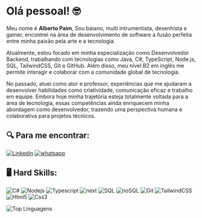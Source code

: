 # Olá pessoal! :nerd_face:

Meu nome é **Alberto Paim**, Sou baiano, multi intrumentista, desenhista e gamer, encontrei na área de desenvolvimento de software a fusão perfeita entre minha paixão pela arte e a tecnologia.

Atualmente, estou focado em minha especialização como Desenvolvedor Backend, trabalhando com tecnologias como Java, C#, TypeScript, Node.js, SQL, TailwindCSS, Git e GitHub. Além disso, meu nível B2 em inglês me permite interagir e colaborar com a comunidade global de tecnologia.

No passado, atuei como ator e professor, experiências que me ajudaram a desenvolver habilidades como criatividade, comunicação eficaz e trabalho em equipe. Embora hoje minha trajetória esteja totalmente voltada para a área de tecnologia, essas competências ainda enriquecem minha abordagem como desenvolvedor, trazendo uma perspectiva humana e colaborativa para projetos técnicos.

## :mag: Para me encontrar:
[![Linkedin](https://img.shields.io/badge/LinkedIn-0077B5?style=for-the-badge&logo=linkedin&logoColor=white)](https://www.linkedin.com/in/albertopaim/)
[![whatsapp](https://img.shields.io/badge/WhatsApp-25D366?style=for-the-badge&logo=whatsapp&logoColor=white)](https://api.whatsapp.com/send/?phone=5571981154490&text&type=phone_number&app_absent=0)

## :desktop_computer: Hard Skills:
![C#](https://img.shields.io/badge/C%23-239120?style=for-the-badge&logo=csharp&logoColor=white) 
![Nodejs](https://img.shields.io/badge/Node%20js-339933?style=for-the-badge&logo=nodedotjs&logoColor=white) 
![Typescript](https://img.shields.io/badge/TypeScript-007ACC?style=for-the-badge&logo=typescript&logoColor=white)
![next](https://img.shields.io/badge/next%20js-000000?style=for-the-badge&logo=nextdotjs&logoColor=white)
![SQL](https://img.shields.io/badge/PostgreSQL-316192?style=for-the-badge&logo=postgresql&logoColor=white)
![noSQL](https://img.shields.io/badge/MongoDB-4EA94B?style=for-the-badge&logo=mongodb&logoColor=white)
![Git](https://img.shields.io/badge/GIT-E44C30?style=for-the-badge&logo=git&logoColor=white)
![TailwindCSS](https://img.shields.io/badge/Tailwind_CSS-38B2AC?style=for-the-badge&logo=tailwind-css&logoColor=white)
![Html5](https://img.shields.io/badge/HTML5-E34F26?style=for-the-badge&logo=html5&logoColor=white)
![Css3](https://img.shields.io/badge/CSS3-1572B6?style=for-the-badge&logo=css3&logoColor=white) 

![Top Linguagens](https://github-readme-stats.vercel.app/api/top-langs/?username=AlbertoPaim&theme=tokyonight&custom_title=Top%20%Linguagens)
